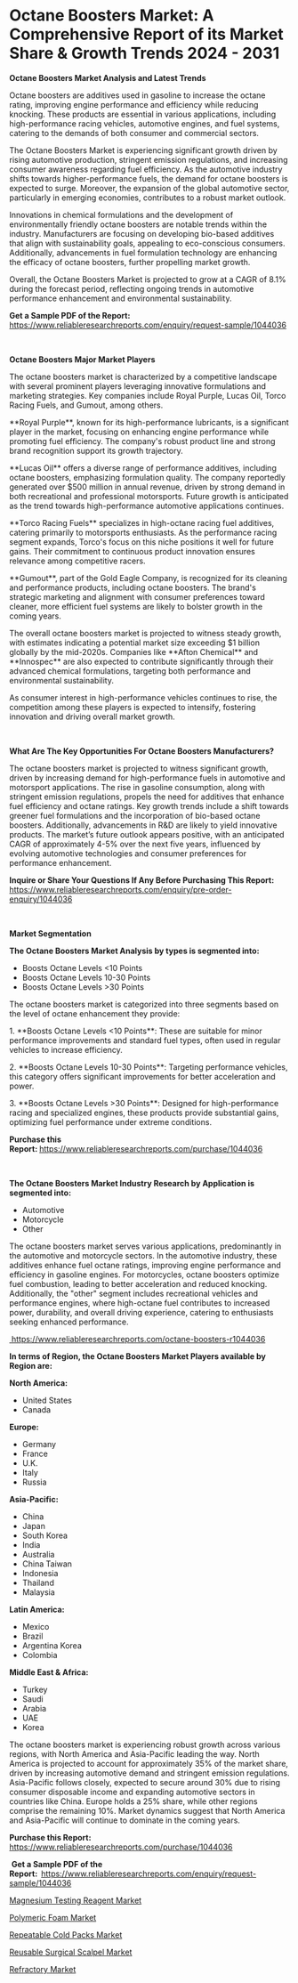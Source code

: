 <p><h1>Octane Boosters Market: A Comprehensive Report of its Market Share & Growth Trends 2024 - 2031</h1></p><p><strong>Octane Boosters Market Analysis and Latest Trends</strong></p>
<p><p>Octane boosters are additives used in gasoline to increase the octane rating, improving engine performance and efficiency while reducing knocking. These products are essential in various applications, including high-performance racing vehicles, automotive engines, and fuel systems, catering to the demands of both consumer and commercial sectors.</p><p>The Octane Boosters Market is experiencing significant growth driven by rising automotive production, stringent emission regulations, and increasing consumer awareness regarding fuel efficiency. As the automotive industry shifts towards higher-performance fuels, the demand for octane boosters is expected to surge. Moreover, the expansion of the global automotive sector, particularly in emerging economies, contributes to a robust market outlook.</p><p>Innovations in chemical formulations and the development of environmentally friendly octane boosters are notable trends within the industry. Manufacturers are focusing on developing bio-based additives that align with sustainability goals, appealing to eco-conscious consumers. Additionally, advancements in fuel formulation technology are enhancing the efficacy of octane boosters, further propelling market growth.</p><p>Overall, the Octane Boosters Market is projected to grow at a CAGR of 8.1% during the forecast period, reflecting ongoing trends in automotive performance enhancement and environmental sustainability.</p></p>
<p><strong>Get a Sample PDF of the Report:&nbsp;</strong> <a href="https://www.reliableresearchreports.com/enquiry/request-sample/1044036?utm_campaign=4&utm_medium=2&utm_source=Github&utm_content=ia&utm_term=09112024&utm_id=octane-boosters">https://www.reliableresearchreports.com/enquiry/request-sample/1044036</a></p>
<p>&nbsp;</p>
<p><strong>Octane Boosters Major Market Players</strong></p>
<p><p>The octane boosters market is characterized by a competitive landscape with several prominent players leveraging innovative formulations and marketing strategies. Key companies include Royal Purple, Lucas Oil, Torco Racing Fuels, and Gumout, among others.</p><p>**Royal Purple**, known for its high-performance lubricants, is a significant player in the market, focusing on enhancing engine performance while promoting fuel efficiency. The company's robust product line and strong brand recognition support its growth trajectory. </p><p>**Lucas Oil** offers a diverse range of performance additives, including octane boosters, emphasizing formulation quality. The company reportedly generated over $500 million in annual revenue, driven by strong demand in both recreational and professional motorsports. Future growth is anticipated as the trend towards high-performance automotive applications continues.</p><p>**Torco Racing Fuels** specializes in high-octane racing fuel additives, catering primarily to motorsports enthusiasts. As the performance racing segment expands, Torco's focus on this niche positions it well for future gains. Their commitment to continuous product innovation ensures relevance among competitive racers.</p><p>**Gumout**, part of the Gold Eagle Company, is recognized for its cleaning and performance products, including octane boosters. The brand's strategic marketing and alignment with consumer preferences toward cleaner, more efficient fuel systems are likely to bolster growth in the coming years.</p><p>The overall octane boosters market is projected to witness steady growth, with estimates indicating a potential market size exceeding $1 billion globally by the mid-2020s. Companies like **Afton Chemical** and **Innospec** are also expected to contribute significantly through their advanced chemical formulations, targeting both performance and environmental sustainability.</p><p>As consumer interest in high-performance vehicles continues to rise, the competition among these players is expected to intensify, fostering innovation and driving overall market growth.</p></p>
<p>&nbsp;</p>
<p><strong>What Are The Key Opportunities For Octane Boosters Manufacturers?</strong></p>
<p><p>The octane boosters market is projected to witness significant growth, driven by increasing demand for high-performance fuels in automotive and motorsport applications. The rise in gasoline consumption, along with stringent emission regulations, propels the need for additives that enhance fuel efficiency and octane ratings. Key growth trends include a shift towards greener fuel formulations and the incorporation of bio-based octane boosters. Additionally, advancements in R&D are likely to yield innovative products. The market’s future outlook appears positive, with an anticipated CAGR of approximately 4-5% over the next five years, influenced by evolving automotive technologies and consumer preferences for performance enhancement.</p></p>
<p><strong>Inquire or Share Your Questions If Any Before Purchasing This Report:</strong> <a href="https://www.reliableresearchreports.com/enquiry/pre-order-enquiry/1044036?utm_campaign=4&utm_medium=2&utm_source=Github&utm_content=ia&utm_term=09112024&utm_id=octane-boosters">https://www.reliableresearchreports.com/enquiry/pre-order-enquiry/1044036</a></p>
<p>&nbsp;</p>
<p><strong>Market Segmentation</strong></p>
<p><strong>The Octane Boosters Market Analysis by types is segmented into:</strong></p>
<p><ul><li>Boosts Octane Levels <10 Points</li><li>Boosts Octane Levels 10-30 Points</li><li>Boosts Octane Levels >30 Points</li></ul></p>
<p><p>The octane boosters market is categorized into three segments based on the level of octane enhancement they provide:</p><p>1. **Boosts Octane Levels <10 Points**: These are suitable for minor performance improvements and standard fuel types, often used in regular vehicles to increase efficiency.</p><p>2. **Boosts Octane Levels 10-30 Points**: Targeting performance vehicles, this category offers significant improvements for better acceleration and power.</p><p>3. **Boosts Octane Levels >30 Points**: Designed for high-performance racing and specialized engines, these products provide substantial gains, optimizing fuel performance under extreme conditions.</p></p>
<p><strong>Purchase this Report:&nbsp;</strong><a href="https://www.reliableresearchreports.com/purchase/1044036?utm_campaign=4&utm_medium=2&utm_source=Github&utm_content=ia&utm_term=09112024&utm_id=octane-boosters">https://www.reliableresearchreports.com/purchase/1044036</a></p>
<p>&nbsp;</p>
<p><strong>The Octane Boosters Market Industry Research by Application is segmented into:</strong></p>
<p><ul><li>Automotive</li><li>Motorcycle</li><li>Other</li></ul></p>
<p><p>The octane boosters market serves various applications, predominantly in the automotive and motorcycle sectors. In the automotive industry, these additives enhance fuel octane ratings, improving engine performance and efficiency in gasoline engines. For motorcycles, octane boosters optimize fuel combustion, leading to better acceleration and reduced knocking. Additionally, the "other" segment includes recreational vehicles and performance engines, where high-octane fuel contributes to increased power, durability, and overall driving experience, catering to enthusiasts seeking enhanced performance.</p></p>
<p><a href="https://www.reliableresearchreports.com/octane-boosters-r1044036?utm_campaign=4&utm_medium=2&utm_source=Github&utm_content=ia&utm_term=09112024&utm_id=octane-boosters">&nbsp;https://www.reliableresearchreports.com/octane-boosters-r1044036</a></p>
<p><strong>In terms of Region, the Octane Boosters Market Players available by Region are:</strong></p>
<p>
    <p> <strong> North America: </strong>
        <ul>
            <li>United States</li>
            <li>Canada</li>
        </ul>
        </p> 
    <p> <strong> Europe: </strong>
        <ul>
            <li>Germany</li>
            <li>France</li>
            <li>U.K.</li>
            <li>Italy</li>
            <li>Russia</li>
        </ul>
        </p> 
    <p> <strong> Asia-Pacific: </strong>
        <ul>
            <li>China</li>
            <li>Japan</li>
            <li>South Korea</li>
            <li>India</li>
            <li>Australia</li>
            <li>China Taiwan</li>
            <li>Indonesia</li>
            <li>Thailand</li>
            <li>Malaysia</li>
        </ul>
        </p> 
    <p> <strong> Latin America: </strong>
        <ul>
            <li>Mexico</li>
            <li>Brazil</li>
            <li>Argentina Korea</li>
            <li>Colombia</li>
        </ul>
        </p> 
    <p> <strong> Middle East & Africa: </strong>
        <ul>
            <li>Turkey</li>
            <li>Saudi</li>
            <li>Arabia</li>
            <li>UAE</li>
            <li>Korea</li>
        </ul>
    </p>
    </p>
<p><p>The octane boosters market is experiencing robust growth across various regions, with North America and Asia-Pacific leading the way. North America is projected to account for approximately 35% of the market share, driven by increasing automotive demand and stringent emission regulations. Asia-Pacific follows closely, expected to secure around 30% due to rising consumer disposable income and expanding automotive sectors in countries like China. Europe holds a 25% share, while other regions comprise the remaining 10%. Market dynamics suggest that North America and Asia-Pacific will continue to dominate in the coming years.</p></p>
<p><strong>Purchase this Report: </strong><a href="https://www.reliableresearchreports.com/purchase/1044036?utm_campaign=4&utm_medium=2&utm_source=Github&utm_content=ia&utm_term=09112024&utm_id=octane-boosters">https://www.reliableresearchreports.com/purchase/1044036</a></p>
<p>&nbsp;<strong>Get a Sample PDF of the Report:&nbsp;&nbsp;</strong><a href="https://www.reliableresearchreports.com/enquiry/request-sample/1044036?utm_campaign=4&utm_medium=2&utm_source=Github&utm_content=ia&utm_term=09112024&utm_id=octane-boosters">https://www.reliableresearchreports.com/enquiry/request-sample/1044036</a></p>
<p><strong></strong></p>
<p><p><a href="https://issuu.com/reportprime-2/docs/magnesium-testing-reagent-market-si_02d8302ff50801?utm_campaign=4&utm_medium=2&utm_source=Github&utm_content=ia&utm_term=09112024&utm_id=octane-boosters">Magnesium Testing Reagent Market</a></p><p><a href="https://github.com/WayneHopkins413/Market-Research-Report-List-1/blob/main/polymeric-foam-market.md?utm_campaign=4&utm_medium=2&utm_source=Github&utm_content=ia&utm_term=09112024&utm_id=octane-boosters">Polymeric Foam Market</a></p><p><a href="https://issuu.com/reportprime-2/docs/repeatable-cold-packs-market-size-2_2412dc6ac021f0?utm_campaign=4&utm_medium=2&utm_source=Github&utm_content=ia&utm_term=09112024&utm_id=octane-boosters">Repeatable Cold Packs Market</a></p><p><a href="https://issuu.com/reportprime-2/docs/reusable-surgical-scalpel-market-si_0b41e8d13764eb?utm_campaign=4&utm_medium=2&utm_source=Github&utm_content=ia&utm_term=09112024&utm_id=octane-boosters">Reusable Surgical Scalpel Market</a></p><p><a href="https://github.com/Armeladukagjini693/Market-Research-Report-List-1/blob/main/refractory-market.md?utm_campaign=4&utm_medium=2&utm_source=Github&utm_content=ia&utm_term=09112024&utm_id=octane-boosters">Refractory Market</a></p></p>